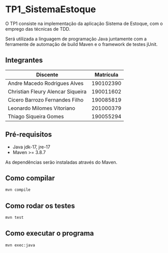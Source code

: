 # TP1_SistemaEstoque
O TP1 consiste na implementação da aplicação Sistema de Estoque, com o emprego das técnicas de TDD.

Será utilizada a linguagem de programação Java juntamente com a ferramente de
automação de build Maven e o framework de testes jUnit.

## Integrantes 

| Discente | Matrícula |
|--------- | --------- |
| Andre Macedo Rodrigues Alves | 190102390  |
| Christian Fleury Alencar Siqueira | 190011602  |
| Cicero Barrozo Fernandes Filho | 190085819  |
| Leonardo Milomes Vitoriano | 201000379 |
| Thiago Siqueira Gomes | 190055294  |

## Pré-requisitos

- Java jdk-17, jre-17
- Maven >= 3.8.7 

As dependências serão instaladas através do Maven.

## Como compilar

```bash
mvn compile
```

## Como rodar os testes

```bash
mvn test
```

## Como executar o programa

```bash
mvn exec:java
```
